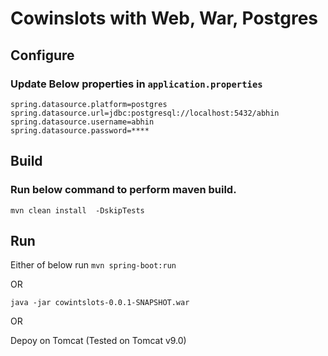 
# Cowinslots with Web, War, Postgres

## Configure 

### Update Below properties in ```application.properties```

```
spring.datasource.platform=postgres
spring.datasource.url=jdbc:postgresql://localhost:5432/abhin
spring.datasource.username=abhin
spring.datasource.password=****
```


## Build

### Run below command to perform maven build. 

```
mvn clean install  -DskipTests
```


## Run

Either of below run
```mvn spring-boot:run```

OR

```java -jar cowintslots-0.0.1-SNAPSHOT.war```


OR

Depoy on Tomcat  (Tested on Tomcat v9.0)


